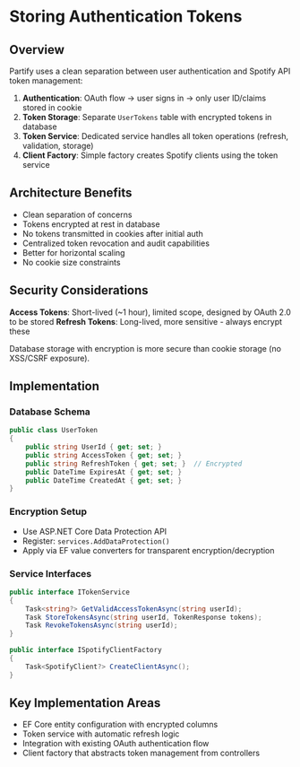 # Storing Authentication Tokens

## Overview

Partify uses a clean separation between user authentication and Spotify API token management:

1. **Authentication**: OAuth flow → user signs in → only user ID/claims stored in cookie
2. **Token Storage**: Separate `UserTokens` table with encrypted tokens in database
3. **Token Service**: Dedicated service handles all token operations (refresh, validation, storage)
4. **Client Factory**: Simple factory creates Spotify clients using the token service

## Architecture Benefits

- Clean separation of concerns
- Tokens encrypted at rest in database
- No tokens transmitted in cookies after initial auth
- Centralized token revocation and audit capabilities
- Better for horizontal scaling
- No cookie size constraints

## Security Considerations

**Access Tokens**: Short-lived (~1 hour), limited scope, designed by OAuth 2.0 to be stored
**Refresh Tokens**: Long-lived, more sensitive - always encrypt these

Database storage with encryption is more secure than cookie storage (no XSS/CSRF exposure).

## Implementation

### Database Schema
```csharp
public class UserToken
{
    public string UserId { get; set; }
    public string AccessToken { get; set; }
    public string RefreshToken { get; set; }  // Encrypted
    public DateTime ExpiresAt { get; set; }
    public DateTime CreatedAt { get; set; }
}
```

### Encryption Setup
- Use ASP.NET Core Data Protection API
- Register: `services.AddDataProtection()`
- Apply via EF value converters for transparent encryption/decryption

### Service Interfaces
```csharp
public interface ITokenService
{
    Task<string?> GetValidAccessTokenAsync(string userId);
    Task StoreTokensAsync(string userId, TokenResponse tokens);
    Task RevokeTokensAsync(string userId);
}

public interface ISpotifyClientFactory
{
    Task<SpotifyClient?> CreateClientAsync();
}
```

## Key Implementation Areas

- EF Core entity configuration with encrypted columns
- Token service with automatic refresh logic
- Integration with existing OAuth authentication flow
- Client factory that abstracts token management from controllers